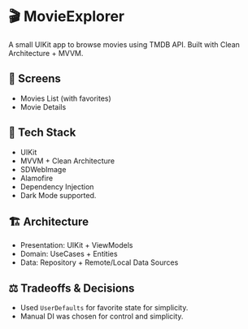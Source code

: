 # 🎬 MovieExplorer
A small UIKit app to browse movies using TMDB API. Built with Clean Architecture + MVVM.

## 📱 Screens
- Movies List (with favorites)
- Movie Details

## 🔧 Tech Stack
- UIKit
- MVVM + Clean Architecture
- SDWebImage
- Alamofire
- Dependency Injection
- Dark Mode supported.

## 🏗️ Architecture
- Presentation: UIKit + ViewModels
- Domain: UseCases + Entities
- Data: Repository + Remote/Local Data Sources

## ⚖️ Tradeoffs & Decisions
- Used `UserDefaults` for favorite state for simplicity.
- Manual DI was chosen for control and simplicity.

